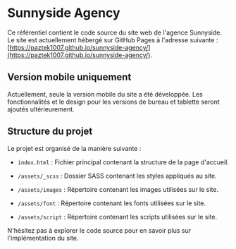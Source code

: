 # Sunnyside Agency

Ce référentiel contient le code source du site web de l'agence Sunnyside. Le site est actuellement hébergé sur GitHub Pages à l'adresse suivante : [https://paztek1007.github.io/sunnyside-agency/](https://paztek1007.github.io/sunnyside-agency/).

## Version mobile uniquement

Actuellement, seule la version mobile du site a été développée. Les fonctionnalités et le design pour les versions de bureau et tablette seront ajoutés ultérieurement.

## Structure du projet

Le projet est organisé de la manière suivante :

- `index.html` : Fichier principal contenant la structure de la page d'accueil.
- `/assets/_scss` : Dossier SASS contenant les styles appliqués au site.
- `/assets/images` : Répertoire contenant les images utilisées sur le site.

- `/assets/font` : Répertoire contenant les fonts utilisées sur le site.

- `/assets/script` : Répertoire contenant les scripts utilisées sur le site.

N'hésitez pas à explorer le code source pour en savoir plus sur l'implémentation du site.
